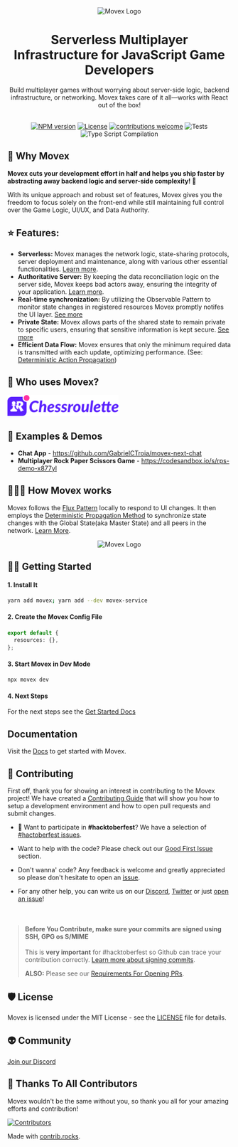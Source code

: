<div align="center">
<picture width="400">
  <source media="(prefers-color-scheme: dark)" srcset="https://user-images.githubusercontent.com/2099521/242976573-84d1ea96-1859-43a7-ac0c-d2f1e0f1b882.png" width="400">
  <img alt="Movex Logo" src="https://user-images.githubusercontent.com/2099521/242976534-60d063cd-3283-45e3-aac5-bd8ed0eb8946.png" width="400">
</picture>
</div>

<div align="center">
  <h1>Serverless Multiplayer Infrastructure for JavaScript Game Developers</h1>
  Build multiplayer games without worrying about server-side logic, backend infrastructure, or networking. Movex takes care of it all—works with React out of the box!
</div>

<br/>
<div align="center">

[![NPM version][npm-image]][npm-url]
[![License][license-image]][license-url]
[![contributions welcome](https://img.shields.io/badge/contributions-welcome-brightgreen.svg?style=flat)](https://github.com/dwyl/esta/issues)
![Tests](https://github.com/movesthatmatter/movex/actions/workflows/test.yml/badge.svg)
![Type Script Compilation](https://github.com/movesthatmatter/movex/actions/workflows/tsc-compiler.yml/badge.svg)


[npm-url]: https://npmjs.org/package/movex
[npm-image]: https://img.shields.io/badge/dynamic/json?color=orange&label=movex&query=version&url=https%3A%2F%2Fraw.githubusercontent.com%2Fmovesthatmatter%2Fmovex%2Fmain%2Flibs%2Fmovex%2Fpackage.json
[license-image]: https://img.shields.io/badge/license-MIT-green
[license-url]: https://github.com/movesthatmatter/movex/blob/main/LICENSE

</div>

## 🧐 Why Movex

__Movex cuts your development effort in half and helps you ship faster by abstracting away backend logic and server-side complexity! 🎉__

With its unique approach and robust set of features, Movex gives you the freedom to focus solely on the front-end while still maintaining full control over the Game Logic, UI/UX, and Data Authority.

## ⭐️ Features:
- __Serverless:__
  Movex manages the network logic, state-sharing protocols, server deployment and maintenance, along with various other essential functionalities. [Learn more](https://www.movex.dev/docs/features/serverless).
- __Authoritative Server:__
  By keeping the data reconciliation logic on the server side, Movex keeps bad actors away, ensuring the integrity of your application. [Learn more](https://www.movex.dev/docs/features/server_authoritative).
- __Real-time synchronization:__
  By utilizing the Observable Pattern to monitor state changes in registered resources Movex promptly notifes the UI layer. [See more](https://www.movex.dev/docs/features/realtime)
- __Private State:__
  Movex allows parts of the shared state to remain private to specific users, ensuring that sensitive information is kept secure. [See more](https://www.movex.dev/docs/features/private_state)
- __Efficient Data Flow:__
  Movex ensures that only the minimum required data is transmitted with each update, optimizing performance. (See: [Deterministic Action Propagation](https://www.movex.dev/docs/features/functional#determinstic-action-propagation))


## 💜 Who uses Movex?
<a href="https://chessroulette.live" alt="Chessroulette | Conect. Play. Stream">
  <picture width="500">
    <source media="(prefers-color-scheme: dark)" srcset="https://raw.githubusercontent.com/movesthatmatter/chessroulette-web/master/src/components/Logo/assets/Logo_light_full.svg" width="250">
    <img alt="Chessroulette | Conect. Play. Stream" src="https://raw.githubusercontent.com/movesthatmatter/chessroulette-web/master/src/components/Logo/assets/Logo_dark_full.svg" width="250">
  </picture>
</a>

## 🚀 Examples & Demos
- **Chat App** - https://github.com/GabrielCTroia/movex-next-chat
- **Multiplayer Rock Paper Scissors Game** - https://codesandbox.io/s/rps-demo-x877yl

## 🧙🏽‍♂️ How Movex works
Movex follows the [Flux Pattern](https://medium.com/weekly-webtips/flux-pattern-architecture-in-react-35d0b55313f6) locally to respond to UI changes. It then employs the [Deterministic Propagation Method](https://www.movex.dev/docs/features/functional#determinstic-action-propagation) to synchronize state changes with the Global State(aka Master State) and all peers in the network. [Learn More](https://www.movex.dev/docs/how).

<div align="center">
<picture width="600">
  <source media="(prefers-color-scheme: dark)" srcset="https://github.com/movesthatmatter/movex/assets/2099521/6d0f8707-b5b3-49f8-aea9-e7f47d70f18f" width="600">
  <img alt="Movex Logo" src="https://github.com/movesthatmatter/movex/assets/2099521/944a5c70-f6cf-42d3-a8b9-0b526099ca1e" width="600">
</picture>
</div>

## 👩‍💻 Getting Started

#### 1. Install It

```bash
yarn add movex; yarn add --dev movex-service
```

####  2. Create the Movex Config File

```ts
export default {
  resources: {},
};
```

####  3. Start Movex in Dev Mode

```bash
npx movex dev
```

#### 4. Next Steps
For the next steps see the [Get Started Docs](https://www.movex.dev/docs/overview/get_started)

## Documentation 
Visit the [Docs](https://www.movex.dev/docs/overview/introduction) to get started with Movex.

## 🙏 Contributing

First off, thank you for showing an interest in contributing to the Movex project! We have created a [Contributing Guide](https://github.com/movesthatmatter/movex/blob/main/CONTRIBUTING.md) that will show you how to setup a development environment and how to open pull requests and submit changes.

- 🚀 Want to participate in **#hacktoberfest**?
We have a selection of [#hactoberfest issues](https://github.com/movesthatmatter/movex/issues?q=is%3Aissue+is%3Aopen+label%3Ahacktoberfest).

- Want to help with the code?
Please check out our [Good First Issue](https://github.com/movesthatmatter/movex/issues?q=is%3Aissue+is%3Aopen+label%3A%22good+first+issue%22) section.

- Don't wanna' code?
Any feedback is welcome and greatly appreciated so please don't hesitate to open an [issue](https://github.com/movesthatmatter/movex/issues).

- For any other help, you can write us on our [Discord](https://discord.gg/N8k447EmBh), [Twitter](https://twitter.com/gctroia) or just [open an issue](https://github.com/movesthatmatter/movex/issues)!

<br/>

> #### Before You Contribute, make sure your commits are signed using SSH, GPG os S/MIME
> This is **very important** for #hacktoberfest so Github can trace your contribution correctly.
> [Learn more about signing commits](https://docs.github.com/en/authentication/managing-commit-signature-verification/about-commit-signature-verification).
>
> **ALSO:** Please see our [Requirements For Opening PRs](https://github.com/movesthatmatter/movex/blob/main/CONTRIBUTING.md#opening-pull-request-requirements).

## 🛡️ License

Movex is licensed under the MIT License - see the [LICENSE](https://github.com/movesthatmatter/movex/blob/main/LICENSE) file for details.

## 👽 Community

[Join our Discord](https://discord.gg/N8k447EmBh)

## 🥷 Thanks To All Contributors

Movex wouldn't be the same without you, so thank you all for your amazing efforts and contribution! 

<a href="https://github.com/movesthatmatter/movex/graphs/contributors">
  <img src="https://contrib.rocks/image?repo=movesthatmatter/movex&v=2" alt="Contributors" />
</a>

Made with [contrib.rocks](https://contrib.rocks).
